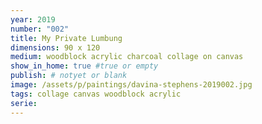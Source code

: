 ```yaml
---
year: 2019
number: "002"
title: My Private Lumbung
dimensions: 90 x 120
medium: woodblock acrylic charcoal collage on canvas
show_in_home: true #true or empty
publish: # notyet or blank
image: /assets/p/paintings/davina-stephens-2019002.jpg
tags: collage canvas woodblock acrylic
serie:
---
```

